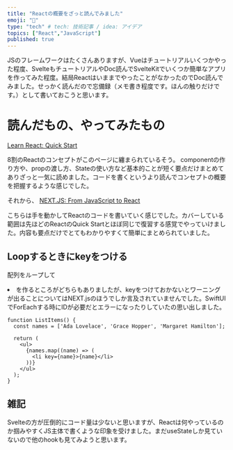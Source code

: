 ```yaml
---
title: "Reactの概要をざっと読んでみました"
emoji: "🎃"
type: "tech" # tech: 技術記事 / idea: アイデア
topics: ["React","JavaScript"]
published: true
---
```


JSのフレームワークはたくさんありますが、Vueはチュートリアルいくつかやった程度、SvelteもチュートリアルやDoc読んでSvelteKitでいくつか簡単なアプリを作ってみた程度。結局ReactはいままでやったことがなかったのでDoc読んでみました。せっかく読んだので忘備録（メモ書き程度です。ほんの触りだけです。）として書いておこうと思います。

# 読んだもの、やってみたもの

[Learn React: Quick Start](https://react.dev/learn)

8割のReactのコンセプトがこのページに纏まられているそう。
componentの作り方や、propの渡し方、Stateの使い方など基本的ことが短く要点だけまとめてありざっと一気に読めました。コードを書くというより読んでコンセプトの概要を把握するような感じでした。

それから、
[NEXT.JS: From JavaScript to React](https://nextjs.org/learn/foundations/from-javascript-to-react)

こちらは手を動かしてReactのコードを書いていく感じでした。カバーしている範囲は先ほどのReactのQuick Startとほぼ同じで復習する感覚でやっていけました。内容も要点だけでとてもわかりやすくて簡単にまとめられていました。

## Loopするときにkeyをつける

配列をループして<li>を作るところがどちらもありましたが、keyをつけておかないとワーニングが出ることについてはNEXT.jsのほうでしか言及されていませんでした。SwiftUIでForEachする時にIDが必要だとエラーになったりしていたの思い出しました。

```
function ListItems() {
  const names = ['Ada Lovelace', 'Grace Hopper', 'Margaret Hamilton'];

  return (
    <ul>
      {names.map((name) => (
        <li key={name}>{name}</li>
      ))}
    </ul>
  );
}
```

## 雑記

Svelteの方が圧倒的にコード量は少ないと思いますが、Reactは何やっているのか掴みやすくJS主体で書くような印象を受けました。まだuseStateしか見ていないので他のhookも見てみようと思います。

